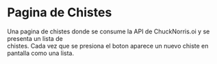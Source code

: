 # Pagina de Chistes

Una pagina de chistes donde se consume la API de ChuckNorris.oi y se presenta un lista de  
chistes. Cada vez que se presiona el boton aparece un nuevo chiste en pantalla como una lista.

